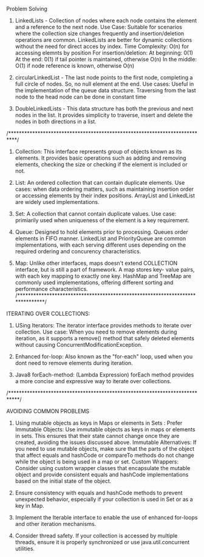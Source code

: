 Problem Solving

1. LinkedLists - Collection of nodes where each node contains the element and a reference to the next node. 
				 Use Case: Suitable for scenarios where the collection size changes frequently and insertion/deletion operations are common. LinkedLists are better for dynamic collections without the need for direct acces by index. 
				 Time Complexity: O(n) for accessing elemnts by position
				 				  For insertion/deletion:
				 				  	At beginning: 0(1)
				 				  	At the end: 0(1) if tail pointer is maintained, otherwise O(n)
				 				  	In the middle: O(1) if node reference is known, otherwise O(n)

2. circularLinkedList - The last node points to the first node, completing a full circle of nodes. So, no null 
						element at the end.
						Use cases: Useful in the implementation of the queue data structure. 
						Traversing from the last node to the head node can be done in constant time
3. DoubleLinkedLists - This data structure has both the previous and next nodes in the list. It provides 
						simplicity to traverse, insert and delete the nodes in both directions in a list. 


/***************************************************************************/

1. Collection: This interface represents group of objects known as its elements. It provides basic operations such as adding and removing elements, checking the size or checking if the element is included or not. 

2. List: An ordered collection that can contain duplicate elements. Use cases: when data ordering matters, such as maintaining insertion order or accessing elements by their index positions. ArrayList and LinkedList are widely used implementations. 

3. Set: A collection that cannot contain duplicate values. Use case: primiarily used when uniqueness of the element is a key requirement. 

4. Queue: Designed to hold elements prior to processing. Queues order elements in FIFO manner. LinkedList and PriorityQueue are common implementations, with each serving different uses depending on the required ordering and concurency characteristics. 

5. Map: Unlike other interfaces, maps doesn't extend COLLECTION interface, but is still a part of framework. A map stores key- value pairs, with each key mapping to exactly one key. HashMap and TreeMap are commonly used implementations, offering different sorting and performance characteristics.
/******************************************************************************/

ITERATING OVER COLLECTIONS:

1. USing Iterators: The iterator interface provides methods to iterate over collection. Use case: When you need to remove elements during iteration, as it supports a remove() method that safely deleted elements without causing ConcurrentModificationException.

2. Enhanced for-loop: Also known as the "for-each" loop, used when you dont need to remove elements during iteration. 

3. Java8 forEach-method: (Lambda Expression) forEach method provides a more concise and expressive way to iterate over collections. 

/****************************************************************************/

AVOIDING COMMON PROBLEMS

1. Using mutable objects as keys in Maps or elements in Sets : 
Prefer Immutable Objects: Use immutable objects as keys in maps or elements in sets. This ensures that their state cannot change once they are created, avoiding the issues discussed above.
Immutable Alternatives: If you need to use mutable objects, make sure that the parts of the object that affect equals and hashCode or compareTo methods do not change while the object is being used in a map or set.
Custom Wrappers: Consider using custom wrapper classes that encapsulate the mutable object and provide consistent equals and hashCode implementations based on the initial state of the object.

2. Ensure consistency with equals and hashCode methods to prevent unexpected behavior, especially if your collection is used in Set or as a key in Map.

3. Implement the Iterable interface to enable the use of enhanced for-loops and other iteration mechanisms.

4. Consider thread safety. If your collection is accessed by multiple threads, ensure it is properly synchronized or use java.util.concurrent utilities.


















